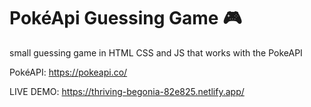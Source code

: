 # PokéApi Guessing Game 🎮

small guessing game in HTML CSS and JS that works with the PokeAPI


PokéAPI: https://pokeapi.co/


LIVE DEMO: https://thriving-begonia-82e825.netlify.app/
